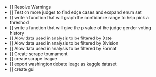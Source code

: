 - [] Resolve Warnings
- [] Test on more judges to find edge cases and exspand enum set
- [] write a function that will graph the confidance range to help pick a threshold
- [] write a function that will give the p value of the judge gender voting history
- [] Alow data used in analysis to be filtered by Date
- [] Alow data used in analysis to be filtered by Division
- [] Alow data used in analysis to be filtered by Format
- [] Create scrape tournament
- [] create scrape league
- [] export washington debate leage as kaggle dataset
- [] create gui
